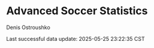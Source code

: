 # Advanced Soccer Statistics
Denis Ostroushko

<!-- gfm -->

Last successful data update: 2025-05-25 23:22:35 CST
